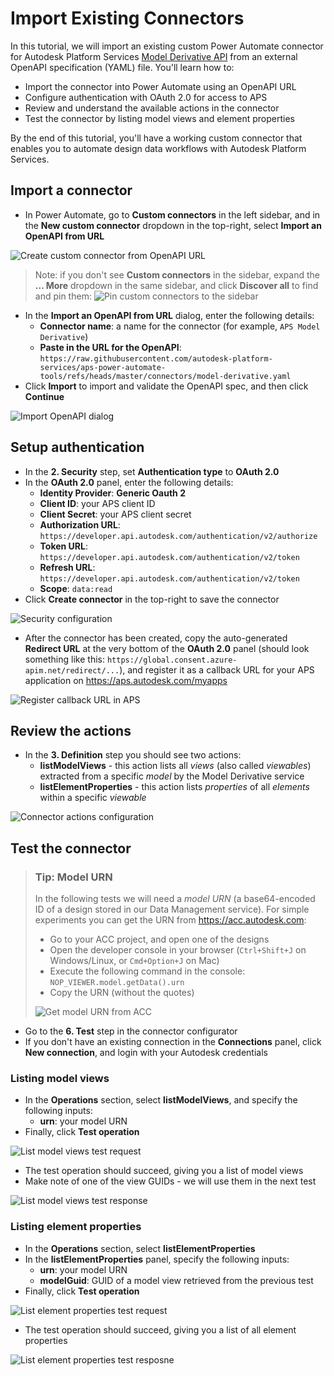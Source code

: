# Import Existing Connectors

In this tutorial, we will import an existing custom Power Automate connector for Autodesk Platform Services [Model Derivative API](https://aps.autodesk.com/en/docs/model-derivative/v2/developers_guide/overview/) from an external OpenAPI specification (YAML) file. You'll learn how to:

- Import the connector into Power Automate using an OpenAPI URL
- Configure authentication with OAuth 2.0 for access to APS
- Review and understand the available actions in the connector
- Test the connector by listing model views and element properties

By the end of this tutorial, you'll have a working custom connector that enables you to automate design data workflows with Autodesk Platform Services.

## Import a connector

- In Power Automate, go to **Custom connectors** in the left sidebar, and in the **New custom connector** dropdown in the top-right, select **Import an OpenAPI from URL**

![Create custom connector from OpenAPI URL](images/new-connector-from-openapi-url.png)

> Note: if you don't see **Custom connectors** in the sidebar, expand the **... More** dropdown in the same sidebar, and click **Discover all** to find and pin them:
> ![Pin custom connectors to the sidebar](images/pin-custom-connectors.png)

- In the **Import an OpenAPI from URL** dialog, enter the following details:
  - **Connector name**: a name for the connector (for example, `APS Model Derivative`)
  - **Paste in the URL for the OpenAPI**: `https://raw.githubusercontent.com/autodesk-platform-services/aps-power-automate-tools/refs/heads/master/connectors/model-derivative.yaml`
- Click **Import** to import and validate the OpenAPI spec, and then click **Continue**

![Import OpenAPI dialog](images/import-from-openapi-url-dialog.png)

## Setup authentication

- In the **2. Security** step, set **Authentication type** to **OAuth 2.0**
- In the **OAuth 2.0** panel, enter the following details:
  - **Identity Provider**: **Generic Oauth 2**
  - **Client ID**: your APS client ID
  - **Client Secret**: your APS client secret
  - **Authorization URL**: `https://developer.api.autodesk.com/authentication/v2/authorize`
  - **Token URL**: `https://developer.api.autodesk.com/authentication/v2/token`
  - **Refresh URL**: `https://developer.api.autodesk.com/authentication/v2/token`
  - **Scope**: `data:read`
- Click **Create connector** in the top-right to save the connector

![Security configuration](images/security-configuration.png)

- After the connector has been created, copy the auto-generated **Redirect URL** at the very bottom of the **OAuth 2.0** panel (should look something like this: `https://global.consent.azure-apim.net/redirect/...`), and register it as a callback URL for your APS application on https://aps.autodesk.com/myapps

![Register callback URL in APS](images/add-callback-url.png)

## Review the actions

- In the **3. Definition** step you should see two actions:
  - **listModelViews** - this action lists all _views_ (also called _viewables_) extracted from a specific _model_ by the Model Derivative service
  - **listElementProperties** - this action lists _properties_ of all _elements_ within a specific _viewable_

![Connector actions configuration](images/definition-configuration.png)

## Test the connector

> ### Tip: Model URN
>
> In the following tests we will need a _model URN_ (a base64-encoded ID of a design stored in our Data Management service). For simple experiments you can get the URN from https://acc.autodesk.com:
>
> - Go to your ACC project, and open one of the designs
> - Open the developer console in your browser (`Ctrl+Shift+J` on Windows/Linux, or `Cmd+Option+J` on Mac)
> - Execute the following command in the console: `NOP_VIEWER.model.getData().urn`
> - Copy the URN (without the quotes)
>
> ![Get model URN from ACC](images/retrieve-model-urn.png)

- Go to the **6. Test** step in the connector configurator
- If you don't have an existing connection in the **Connections** panel, click **New connection**, and login with your Autodesk credentials

### Listing model views

- In the **Operations** section, select **listModelViews**, and specify the following inputs:
  - **urn**: your model URN
- Finally, click **Test operation**

![List model views test request](images/list-model-views-test-request.png)

- The test operation should succeed, giving you a list of model views
- Make note of one of the view GUIDs - we will use them in the next test

![List model views test response](images/list-model-views-test-response.png)

### Listing element properties

- In the **Operations** section, select **listElementProperties**
- In the **listElementProperties** panel, specify the following inputs:
  - **urn**: your model URN
  - **modelGuid**: GUID of a model view retrieved from the previous test
- Finally, click **Test operation**

![List element properties test request](images/list-element-props-test-request.png)

- The test operation should succeed, giving you a list of all element properties

![List element properties test resposne](images/list-element-props-test-response.png)